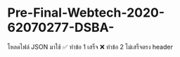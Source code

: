 # Pre-Final-Webtech-2020-62070277-DSBA-
โหลดไฟล์ JSON มาใช้
✅ ทำข้อ 1 เสร็จ
❌ ทำข้อ 2 ไม่เสร็จตรง header
